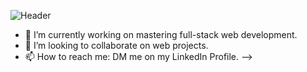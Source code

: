 ![Header](https://raw.githubusercontent.com/leviarista/github-profile-header-generator/main/social/examples/example-3.png)


- 🔭 I’m currently working on mastering full-stack web development.
- 👯 I’m looking to collaborate on web projects.
- 📫 How to reach me: DM me on my LinkedIn Profile.
-->
